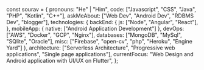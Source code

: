 const sourav = {
    pronouns: "He" | "Him",
    code: ["Javascript", "CSS", "Java", "PHP", "Kotlin", "C++"],
    askMeAbout: ["Web Dev", "Android Dev", "RDBMS Dev", "blogger"],
    technologies: {
        backEnd: {
            js: ["Node", "Angular", "React"],
        },
        mobileApp: {
            native: ["Android Application Development"]
        },
        devOps: ["AWS", "Docker", "GCP", "Nginx"],
        databases: ["MongoDB", "MySql", "SQlite", "Oracle"],
        misc: ["Firebase", "open-cv", "php", "Heroku", "Engine Yard"]
    },
    architecture: ["Serverless Architecture", "Progressive web applications", "Single page applications"],
    currentFocus: "Web Design and Android application with UI/UX on Flutter",
};
